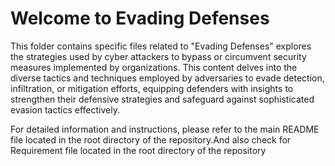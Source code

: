 # Welcome to Evading Defenses

This folder contains specific files related to "Evading Defenses" explores the strategies used by cyber attackers to bypass or circumvent security measures implemented by organizations. This content delves into the diverse tactics and techniques employed by adversaries to evade detection, infiltration, or mitigation efforts, equipping defenders with insights to strengthen their defensive strategies and safeguard against sophisticated evasion tactics effectively.

For detailed information and instructions, please refer to the main README file located in the root directory of the repository.And also check for Requirement file located in the root directory of the repository
